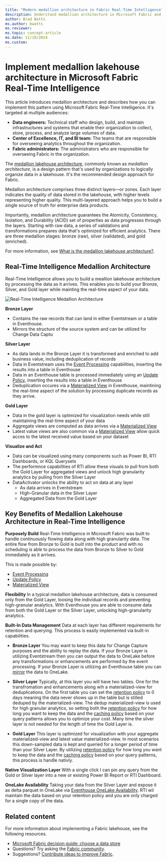 ```yaml
---
title: "Modern medallion architecture in Fabric Real-Time Intelligence"
description: Understand medallion architecture in Microsoft Fabric and learn how to implement within Real-Time Intellegence.
author: Brad Watts
ms.author: bwatts
ms.reviewer: 
ms.topic: concept-article
ms.date: 11/19/2024
ms.custom:
---
```


# Implement medallion lakehouse architecture in Microsoft Fabric Real-Time Intelligence

This article introduces medallion architecture and describes how you can implement this pattern using Microsoft Fabric Real-Time Intelligence. It's targeted at multiple audiences:

- **Data engineers:** Technical staff who design, build, and maintain infrastructures and systems that enable their organization to collect, store, process, and analyze large volumes of data.
- **Center of Excellence, IT, and BI team:** The teams that are responsible for overseeing analytics throughout the organization.
- **Fabric administrators:** The administrators who are responsible for overseeing Fabric in the organization.

The [medallion lakehouse architecture](/azure/databricks/lakehouse/medallion), commonly known as _medallion architecture_, is a design pattern that's used by organizations to logically organize data in a lakehouse. It's the recommended design approach for Fabric.

Medallion architecture comprises three distinct layers—or zones. Each layer indicates the quality of data stored in the lakehouse, with higher levels representing higher quality. This multi-layered approach helps you to build a single source of truth for enterprise data products.

Importantly, medallion architecture guarantees the Atomicity, Consistency, Isolation, and Durability (ACID) set of properties as data progresses through the layers. Starting with raw data, a series of validations and transformations prepares data that's optimized for efficient analytics. There are three medallion stages: bronze (raw), silver (validated), and gold (enriched).

For more information, see [What is the medallion lakehouse architecture?](/azure/databricks/lakehouse/medallion).

## Real-Time Intelligence Medallion Architecture

Real-Time Intelligence allows you to build a meallion lakehouse architecture by processing the data as it arrives. This enables you to build your Bronze, Silver, and Gold layer while mainting the real-time aspect of your data.

![Real-Time Intelligence Medallion Architecture](/media/medallian-architecture/Archetecture.png)

**Bronze Layer** 
- Contains the raw records that can land in either Eventstream or a table in Eventhouse.
- Mirrors the structure of the source system and can be utilized for Change Data Captu
 
**Silver Layer** 
- As data lands in the Bronze Layer it is transformed and enriched to add business value, including deduplication of records
- Data in Eventstream uses the [Event Processing](https://learn.microsoft.com/en-us/fabric/real-time-intelligence/event-streams/process-events-using-event-processor-editor?pivots=enhanced-capabilities) capabilities, inserting the results into a table in Eventhouse
- Data in an Eventhouse table is processed immediately using an [Update Policy](https://learn.microsoft.com/en-us/kusto/management/update-policy?view=microsoft-fabric), inserting the results into a table in Eventhouse
- Deduplication occures via a [Materialized View](https://learn.microsoft.com/en-us/kusto/management/materialized-views/materialized-view-overview?view=microsoft-fabric) in Eventhouse, maintining the real-time aspect of the solution by processing duplicate records as they arrive.

**Gold Layer** 
- Data in the gold layer is optimized for visualization needs while still maintaining the real-time aspect of your data
- Aggregate views are computed as data arrives via a [Materialized View](https://learn.microsoft.com/en-us/kusto/management/materialized-views/materialized-view-overview?view=microsoft-fabric)
- Latest value views are also common via a [Materialized View](https://learn.microsoft.com/en-us/kusto/management/materialized-views/materialized-view-overview?view=microsoft-fabric) allow quick acces to the latest received value based on your dataset

**Visualize and Act**
- Data can be visualized using many components such as Power BI, RTI Dashboards, or KQL Querysets
- The performnce capabilities of RTI allow these visuals to pull from both the Gold Layer for aggregated views and unlock high granularity analytics by pulling from the Silver Layer
- DataActivator unlocks the ability to act on data at any layer
  - As data arrives in Eventstream
  - High-Granular data in the Silver Layer
  - Aggregated Data from the Gold Layer

## Key Benefits of Medallion Lakehouse Architecture in Real-Time Intelligence

**Purposely Build**
Real-Time Intelligence in Microsoft Fabric was built to handle continuously flowing data along with high granularity data. The entire flow from Bronze to Gold is built into the product and with no scheduling is able to process the data from Bronze to Silver to Gold immediately as it arrives.

This is made possible by:
- [Event Processing](https://learn.microsoft.com/en-us/fabric/real-time-intelligence/event-streams/process-events-using-event-processor-editor?pivots=enhanced-capabilities)
- [Update Policy](https://learn.microsoft.com/en-us/kusto/management/update-policy?view=microsoft-fabric)
- [Materialized View](https://learn.microsoft.com/en-us/kusto/management/materialized-views/materialized-view-overview?view=microsoft-fabric)

**Flexibility**
In a typical medallion lakehouse architecture, data is consumed only from the Gold Layer, loosing the individual records and preventing high-granular analytics. With Eventhouse you are able to consume data from both the Gold Layer or the Silver Layer, unlocking high-granularity analytics.

**Built-In Data Management**
Data at each layer has different requirements for retention and querying. This process is easily implemented via built-in capabilities.
- **Bronze Layer**
You may want to keep this data for Change Capture purposes and the ability to replay the data. If your Bronze Layer is utilizing Eventstream then you can output the data to OneLake before any transformations or enhancements are performed by the event processing. If your Bronze Layer is utilizing an Eventhouse table you can [mirror](https://learn.microsoft.com/en-us/fabric/real-time-intelligence/event-house-onelake-availability) the data to OneLake.

- **Silver Layer**
Typically, at this layer you will have two tables. One for the transfromation and enhancements along wih a materialized-view for deduplications. On the first table you can set the [retention policy](https://learn.microsoft.com/en-us/kusto/management/retention-policy?view=microsoft-fabric) to 0 days meaning the data never shows up in the table but is stilled deduped by the materialized-view. The dedup materialized-view is used for high granular analytics, so setting both the [retention policy](https://learn.microsoft.com/en-us/kusto/management/retention-policy?view=microsoft-fabric) for how long you want to keep the data and the [caching policy](https://learn.microsoft.com/en-us/kusto/management/cache-policy?view=microsoft-fabric) based on your query patterns allows you to optimize your cost. Many time the silver layer is not needed for the length of time the Gold Layer is.

- **Gold Layer**
This layer is optimized for visualization with your aggregate materialized-view and latest value materialized-view. In most scenarios this down-sampled data is kept and queried for a longer period of time than your Silver Layer. By utilizing [retention policy](https://learn.microsoft.com/en-us/kusto/management/retention-policy?view=microsoft-fabric) for how long you want to keep the data and the [caching policy](https://learn.microsoft.com/en-us/kusto/management/cache-policy?view=microsoft-fabric) based on your query patterns, this process is handle nativly.

**Native Visualization Layer**
With a single click I can pin any query from the Gold or Silver layer into a new or existing Power BI Report or RTI Dashboard.

**OneLake Availability**
Taking your data from the Silver Layer and expose it as delta parquet in OneLake via [Eventhouse OneLake Availability](https://learn.microsoft.com/en-us/fabric/real-time-intelligence/event-house-onelake-availability). RTI wil maintain the data based on your retention policy and you are only charged for a single copy of the data.

## Related content

For more information about implementing a Fabric lakehouse, see the following resources.

- [Microsoft Fabric decision guide: choose a data store](../get-started/decision-guide-data-store.md)
- Questions? Try asking the [Fabric community](https://community.fabric.microsoft.com/).
- Suggestions? [Contribute ideas to improve Fabric](https://ideas.fabric.microsoft.com/).
